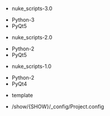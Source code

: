 * nuke_scripts-3.0
 - Python-3
 - PyQt5

* nuke_scripts-2.0
 - Python-2
 - PyQt5

* nuke_scripts-1.0
 - Python-2
 - PyQt4

* template
 - /show/{SHOW}/_config/Project.config
